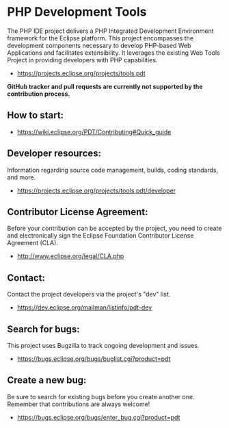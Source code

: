 PHP Development Tools
=====================

The PHP IDE project delivers a PHP Integrated Development Environment framework for the Eclipse platform. This project encompasses the development components necessary to develop PHP-based Web Applications and facilitates extensibility. It leverages the existing Web Tools Project in providing developers with PHP capabilities.

- https://projects.eclipse.org/projects/tools.pdt

__GitHub tracker and pull requests are currently not supported by the contribution process.__

How to start:
-------------

- https://wiki.eclipse.org/PDT/Contributing#Quick_guide

Developer resources:
--------------------

Information regarding source code management, builds, coding standards, and more.

- https://projects.eclipse.org/projects/tools.pdt/developer

Contributor License Agreement:
------------------------------

Before your contribution can be accepted by the project, you need to create and electronically sign the Eclipse Foundation Contributor License Agreement (CLA).

- http://www.eclipse.org/legal/CLA.php

Contact:
--------

Contact the project developers via the project's "dev" list.

- https://dev.eclipse.org/mailman/listinfo/pdt-dev

Search for bugs:
----------------

This project uses Bugzilla to track ongoing development and issues.

- https://bugs.eclipse.org/bugs/buglist.cgi?product=pdt

Create a new bug:
-----------------

Be sure to search for existing bugs before you create another one. Remember that contributions are always welcome!

- https://bugs.eclipse.org/bugs/enter_bug.cgi?product=pdt

